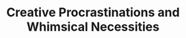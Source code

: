 ---
title: "Creative Procrastinations and Whimsical Necessities"
url: /shepherdstown/creative-procrastinations-and-whimsical-necessities/
shop: gift
---